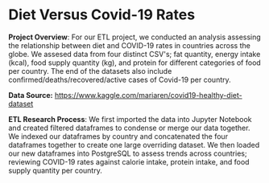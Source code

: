 # Diet Versus Covid-19 Rates

**Project Overview**: For our ETL project, we conducted an analysis assessing the relationship between diet and COVID-19 rates in countries across the globe. We assesed data from four distinct CSV's; fat quantity, energy intake (kcal), food supply quantity (kg), and protein for different categories of food per country. The end of the datasets also include confirmed/deaths/recovered/active cases of Covid-19 per country. 

**Data Source:** https://www.kaggle.com/mariaren/covid19-healthy-diet-dataset

**ETL Research Process**: We first imported the data into Jupyter Notebook and created filtered dataframes to condense or merge our data together. We indexed our dataframes by country and concatenated the four dataframes together to create one large overriding dataset. We then loaded our new dataframes into PostgreSQL to assess trends across countries; reviewing COVID-19 rates against calorie intake, protein intake, and food supply quantity per country.   
